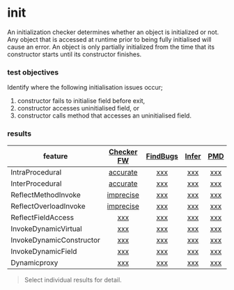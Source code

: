 # init
An initialization checker determines whether an object is initialized or not. Any object 
that is accessed at runtime prior to being fully initialised will cause an error. An 
object is only partially initialized from the time that its constructor starts until its 
constructor finishes.

### test objectives
Identify where the following initialisation issues occur;
1. constructor fails to initialise field before exit,
2. constructor accesses uninitialised field, or
3. constructor calls method that accesses an uninitialised field.

### results

| feature | [Checker FW](https://github.com/michaelemery/staticanalysis/blob/master/checker/init/checkerframework.md) | [FindBugs](https://github.com/michaelemery/staticanalysis/blob/master/checker/init/findbugs.md) | [Infer](https://github.com/michaelemery/staticanalysis/blob/master/checker/init/infer.md) | [PMD](https://github.com/michaelemery/staticanalysis/blob/master/checker/init/pmd.md) | 
| --- | :---: | :---: | :---: | :---: |
| IntraProcedural | [accurate](https://github.com/michaelemery/staticanalysis/blob/master/checker/init/checkerframework.md#IntraProcedural) | [xxx](https://github.com/michaelemery/staticanalysis/blob/master/checker/init/findbugs.md#IntraProcedural) | [xxx](https://github.com/michaelemery/staticanalysis/blob/master/checker/init/infer.md#IntraProcedural) | [xxx](https://github.com/michaelemery/staticanalysis/blob/master/checker/init/pmd.md#IntraProcedural) |
| InterProcedural | [accurate](https://github.com/michaelemery/staticanalysis/blob/master/checker/init/checkerframework.md#InterProcedural) | [xxx](https://github.com/michaelemery/staticanalysis/blob/master/checker/init/findbugs.md#InterProcedural) | [xxx](https://github.com/michaelemery/staticanalysis/blob/master/checker/init/infer.md#InterProcedural) | [xxx](https://github.com/michaelemery/staticanalysis/blob/master/checker/init/pmd.md#InterProcedural) |
| ReflectMethodInvoke | [imprecise](https://github.com/michaelemery/staticanalysis/blob/master/checker/init/checkerframework.md#ReflectMethodInvoke) | [xxx](https://github.com/michaelemery/staticanalysis/blob/master/checker/init/findbugs.md#ReflectMethodInvoke) | [xxx](https://github.com/michaelemery/staticanalysis/blob/master/checker/init/infer.md#ReflectMethodInvoke) | [xxx](https://github.com/michaelemery/staticanalysis/blob/master/checker/init/pmd.md#ReflectMethodInvoke) |
| ReflectOverloadInvoke | [imprecise](https://github.com/michaelemery/staticanalysis/blob/master/checker/init/checkerframework.md#ReflectOverloadInvoke) | [xxx](https://github.com/michaelemery/staticanalysis/blob/master/checker/init/findbugs.md#ReflectOverloadInvoke) | [xxx](https://github.com/michaelemery/staticanalysis/blob/master/checker/init/infer.md#ReflectOverloadInvoke) | [xxx](https://github.com/michaelemery/staticanalysis/blob/master/checker/init/pmd.md#ReflectOverloadInvoke) |
| ReflectFieldAccess | [xxx](https://github.com/michaelemery/staticanalysis/blob/master/checker/init/checkerframework.md#ReflectFieldAccess) | [xxx](https://github.com/michaelemery/staticanalysis/blob/master/checker/init/findbugs.md#ReflectFieldAccess) | [xxx](https://github.com/michaelemery/staticanalysis/blob/master/checker/init/infer.md#ReflectFieldAccess) | [xxx](https://github.com/michaelemery/staticanalysis/blob/master/checker/init/pmd.md#ReflectFieldAccess) |
| InvokeDynamicVirtual | [xxx](https://github.com/michaelemery/staticanalysis/blob/master/checker/init/checkerframework.md#InvokeDynamicVirtual) | [xxx](https://github.com/michaelemery/staticanalysis/blob/master/checker/init/findbugs.md#InvokeDynamicVirtual) | [xxx](https://github.com/michaelemery/staticanalysis/blob/master/checker/init/infer.md#InvokeDynamicVirtual) | [xxx](https://github.com/michaelemery/staticanalysis/blob/master/checker/init/pmd.md#InvokeDynamicVirtual) |
| InvokeDynamicConstructor | [xxx](https://github.com/michaelemery/staticanalysis/blob/master/checker/init/checkerframework.md#InvokeDynamicConstructor) | [xxx](https://github.com/michaelemery/staticanalysis/blob/master/checker/init/findbugs.md#InvokeDynamicConstructor) | [xxx](https://github.com/michaelemery/staticanalysis/blob/master/checker/init/infer.md#InvokeDynamicConstructor) | [xxx](https://github.com/michaelemery/staticanalysis/blob/master/checker/init/pmd.md#InvokeDynamicConstructor) |
| InvokeDynamicField | [xxx](https://github.com/michaelemery/staticanalysis/blob/master/checker/init/checkerframework.md#InvokeDynamicField) | [xxx](https://github.com/michaelemery/staticanalysis/blob/master/checker/init/findbugs.md#InvokeDynamicField) | [xxx](https://github.com/michaelemery/staticanalysis/blob/master/checker/init/infer.md#InvokeDynamicField) | [xxx](https://github.com/michaelemery/staticanalysis/blob/master/checker/init/pmd.md#InvokeDynamicField) |
| Dynamicproxy | [xxx](https://github.com/michaelemery/staticanalysis/blob/master/checker/init/checkerframework.md#Dynamicproxy) | [xxx](https://github.com/michaelemery/staticanalysis/blob/master/checker/init/findbugs.md#Dynamicproxy) | [xxx](https://github.com/michaelemery/staticanalysis/blob/master/checker/init/infer.md#Dynamicproxy) | [xxx](https://github.com/michaelemery/staticanalysis/blob/master/checker/init/pmd.md#Dynamicproxy) |


> Select individual results for detail.
